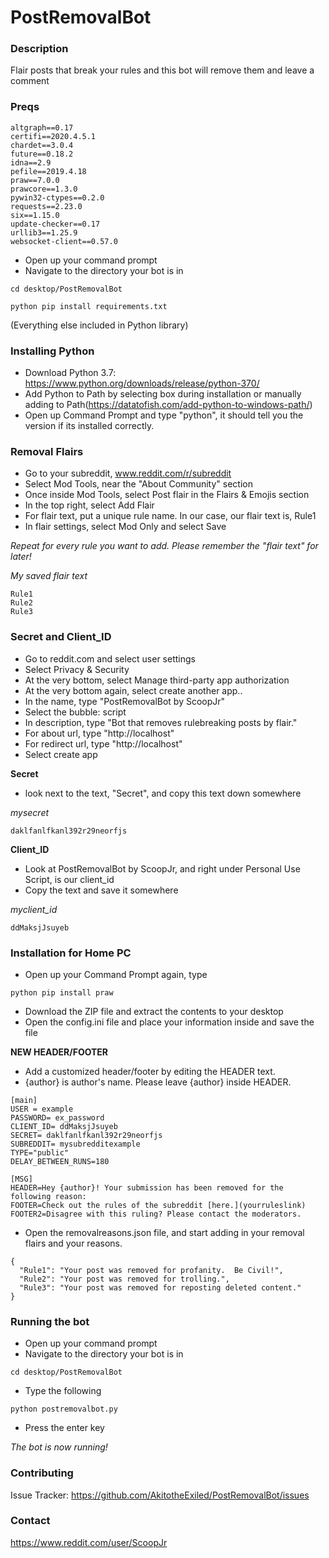 # PostRemovalBot

### Description
Flair posts that break your rules and this bot will remove them and leave a comment

### Preqs
```
altgraph==0.17
certifi==2020.4.5.1
chardet==3.0.4
future==0.18.2
idna==2.9
pefile==2019.4.18
praw==7.0.0
prawcore==1.3.0
pywin32-ctypes==0.2.0
requests==2.23.0
six==1.15.0
update-checker==0.17
urllib3==1.25.9
websocket-client==0.57.0

```
* Open up your command prompt
* Navigate to the directory your bot is in
```
cd desktop/PostRemovalBot
```
```
python pip install requirements.txt
```
(Everything else included in Python library)

### Installing Python
* Download Python 3.7: https://www.python.org/downloads/release/python-370/
* Add Python to Path by selecting box during installation or manually adding to Path(https://datatofish.com/add-python-to-windows-path/)
* Open up Command Prompt and type "python", it should tell you the version if its installed correctly.

### Removal Flairs
* Go to your subreddit, www.reddit.com/r/subreddit 
* Select Mod Tools, near the "About Community" section
* Once inside Mod Tools, select Post flair in the Flairs & Emojis section
* In the top right, select Add Flair
* For flair text, put a unique rule name.  In our case, our flair text is, Rule1
* In flair settings, select Mod Only and select Save

*Repeat for every rule you want to add.  Please remember the "flair text" for later!*

*My saved flair text*
```
Rule1
Rule2
Rule3
```

### Secret and Client_ID
* Go to reddit.com and select user settings
* Select Privacy & Security
* At the very bottom, select Manage third-party app authorization
* At the very bottom again, select create another app..
* In the name, type "PostRemovalBot by ScoopJr"
* Select the bubble: script
* In description, type "Bot that removes rulebreaking posts by flair."
* For about url, type "http://localhost"
* For redirect url, type "http://localhost"
* Select create app

**Secret**
* look next to the text, "Secret", and copy this text down somewhere

*mysecret*
```
daklfanlfkanl392r29neorfjs
```

**Client_ID**
* Look at PostRemovalBot by ScoopJr, and right under Personal Use Script, is our client_id
* Copy the text and save it somewhere

*myclient_id*
```
ddMaksjJsuyeb
```

### Installation for Home PC
* Open up your Command Prompt again, type 
```
python pip install praw
```
* Download the ZIP file and extract the contents to your desktop
* Open the config.ini file and place your information inside and save the file

**NEW HEADER/FOOTER** 
* Add a customized header/footer by editing the HEADER text.  
* {author} is author's name.  Please leave {author} inside HEADER.
```
[main]
USER = example
PASSWORD= ex_password
CLIENT_ID= ddMaksjJsuyeb
SECRET= daklfanlfkanl392r29neorfjs
SUBREDDIT= mysubredditexample
TYPE="public"
DELAY_BETWEEN_RUNS=180

[MSG]
HEADER=Hey {author}! Your submission has been removed for the following reason:
FOOTER=Check out the rules of the subreddit [here.](yourruleslink)
FOOTER2=Disagree with this ruling? Please contact the moderators.
```
* Open the removalreasons.json file, and start adding in your removal flairs and your reasons.
```
{
  "Rule1": "Your post was removed for profanity.  Be Civil!",
  "Rule2": "Your post was removed for trolling.",
  "Rule3": "Your post was removed for reposting deleted content."
}
```

### Running the bot
* Open up your command prompt
* Navigate to the directory your bot is in
```
cd desktop/PostRemovalBot
```
* Type the following
```
python postremovalbot.py
```
* Press the enter key

*The bot is now running!*

### Contributing
Issue Tracker: https://github.com/AkitotheExiled/PostRemovalBot/issues

### Contact
https://www.reddit.com/user/ScoopJr

